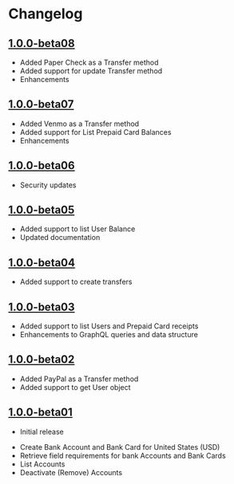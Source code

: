 Changelog
=========

[1.0.0-beta08](https://github.com/hyperwallet/hyperwallet-android-sdk/releases/tag/1.0.0-beta08)
-------------------
* Added Paper Check as a Transfer method
* Added support for update Transfer method
* Enhancements

[1.0.0-beta07](https://github.com/hyperwallet/hyperwallet-android-sdk/releases/tag/1.0.0-beta07)
-------------------
* Added Venmo as a Transfer method
* Added support for List Prepaid Card Balances
* Enhancements

[1.0.0-beta06](https://github.com/hyperwallet/hyperwallet-android-sdk/releases/tag/1.0.0-beta06)
-------------------
* Security updates

[1.0.0-beta05](https://github.com/hyperwallet/hyperwallet-android-sdk/releases/tag/1.0.0-beta05)
-------------------
* Added support to list User Balance
* Updated documentation

[1.0.0-beta04](https://github.com/hyperwallet/hyperwallet-android-sdk/releases/tag/1.0.0-beta04)
-------------------
* Added support to create transfers

[1.0.0-beta03](https://github.com/hyperwallet/hyperwallet-android-sdk/releases/tag/1.0.0-beta03)
-------------------
* Added support to list Users and Prepaid Card receipts
* Enhancements to GraphQL queries and data structure

[1.0.0-beta02](https://github.com/hyperwallet/hyperwallet-android-sdk/releases/tag/1.0.0-beta02)
-------------------
* Added PayPal as a Transfer method
* Added support to get User object

[1.0.0-beta01](https://github.com/hyperwallet/hyperwallet-android-sdk/releases/tag/1.0.0-beta01)
-------------------
- Initial release
* Create Bank Account and Bank Card for United States (USD)
* Retrieve field requirements for bank Accounts and Bank Cards
* List Accounts
* Deactivate (Remove) Accounts